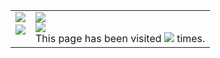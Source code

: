 <table>
  <td valign="top" ><img style="float: left;" src="https://github-readme-stats.vercel.app/api?username=arielherself&show_icons=true&hide_border=false&count_private=true&include_all_commits=true&theme=chartreuse-dark"><br>
  <img src="https://github-readme-stats.vercel.app/api/top-langs/?username=arielherself&layout=compact&theme=vision-friendly-dark">
    
  </td>
  <td valign="top"><img src="http://github-readme-streak-stats.herokuapp.com?user=arielherself&theme=dark&background=000000)"><br><img src="https://github-profile-trophy.vercel.app/?username=arielherself"><br>
    <bold>This page has been visited </bold><img src="https://profile-counter.glitch.me/arielherself/count.svg"><bold> times.</bold>
  </td>
</table>

<!--START_SECTION:waka-->
<!--END_SECTION:waka-->
